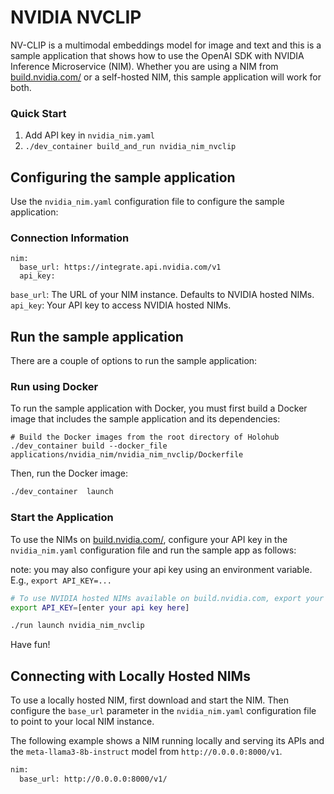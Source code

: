 # NVIDIA NVCLIP

NV-CLIP is a multimodal embeddings model for image and text and this is a sample application that shows how to use the OpenAI SDK with NVIDIA Inference Microservice (NIM). Whether you are using a NIM from [build.nvidia.com/](https://build.nvidia.com/) or a self-hosted NIM, this sample application will work for both.

### Quick Start

1. Add API key in `nvidia_nim.yaml`
2. `./dev_container build_and_run nvidia_nim_nvclip`

## Configuring the sample application

Use the `nvidia_nim.yaml` configuration file to configure the sample application:

### Connection Information

```
nim:
  base_url: https://integrate.api.nvidia.com/v1
  api_key:

```

`base_url`: The URL of your NIM instance. Defaults to NVIDIA hosted NIMs.
`api_key`: Your API key to access NVIDIA hosted NIMs.

## Run the sample application

There are a couple of options to run the sample application:

### Run using Docker

To run the sample application with Docker, you must first build a Docker image that includes the sample application and its dependencies:

```
# Build the Docker images from the root directory of Holohub
./dev_container build --docker_file applications/nvidia_nim/nvidia_nim_nvclip/Dockerfile
```

Then, run the Docker image:

```bash
./dev_container  launch
```


### Start the Application

To use the NIMs on [build.nvidia.com/](https://build.nvidia.com/), configure your API key in the `nvidia_nim.yaml` configuration file and run the sample app as follows:

note: you may also configure your api key using an environment variable.
E.g., `export API_KEY=...`

```bash
# To use NVIDIA hosted NIMs available on build.nvidia.com, export your API key first
export API_KEY=[enter your api key here]

./run launch nvidia_nim_nvclip
```

Have fun!


## Connecting with Locally Hosted NIMs

To use a locally hosted NIM, first download and start the NIM.
Then configure the `base_url` parameter in the `nvidia_nim.yaml` configuration file to point to your local NIM instance.

The following example shows a NIM running locally and serving its APIs and the `meta-llama3-8b-instruct` model from `http://0.0.0.0:8000/v1`.

```bash
nim:
  base_url: http://0.0.0.0:8000/v1/
```